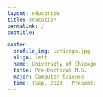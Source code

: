 ```yaml
---
layout: education
title: education
permalink: /
subtitle:

master:
  profile_img: uchicago.jpg
  align: left
  name: University of Chicago
  title: Pre-Doctoral M.S.
  major: Computer Science
  time: (Sep, 2023 - Present)
---
```


